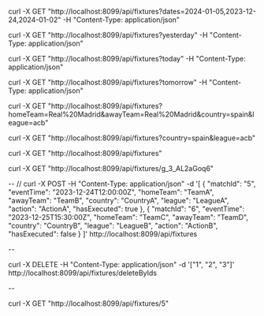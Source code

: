 curl -X GET "http://localhost:8099/api/fixtures?dates=2024-01-05,2023-12-24,2024-01-02" -H "Content-Type: application/json"

curl -X GET "http://localhost:8099/api/fixtures?yesterday" -H "Content-Type: application/json"

curl -X GET "http://localhost:8099/api/fixtures?today" -H "Content-Type: application/json"

curl -X GET "http://localhost:8099/api/fixtures?tomorrow" -H "Content-Type: application/json"

curl -X GET "http://localhost:8099/api/fixtures?homeTeam=Real%20Madrid&awayTeam=Real%20Madrid&country=spain&league=acb"

curl -X GET "http://localhost:8099/api/fixtures?country=spain&league=acb"

curl -X GET "http://localhost:8099/api/fixtures"

curl -X GET "http://localhost:8099/api/fixtures/g_3_AL2aGoq6"

--
//
curl -X POST -H "Content-Type: application/json" -d '[
{
"matchId": "5",
"eventTime": "2023-12-24T12:00:00Z",
"homeTeam": "TeamA",
"awayTeam": "TeamB",
"country": "CountryA",
"league": "LeagueA",
"action": "ActionA",
"hasExecuted": true
},
{
"matchId": "6",
"eventTime": "2023-12-25T15:30:00Z",
"homeTeam": "TeamC",
"awayTeam": "TeamD",
"country": "CountryB",
"league": "LeagueB",
"action": "ActionB",
"hasExecuted": false
}
]' http://localhost:8099/api/fixtures

--

curl -X DELETE -H "Content-Type: application/json" -d '["1", "2", "3"]' http://localhost:8099/api/fixtures/deleteByIds

--

curl -X GET "http://localhost:8099/api/fixtures/5"